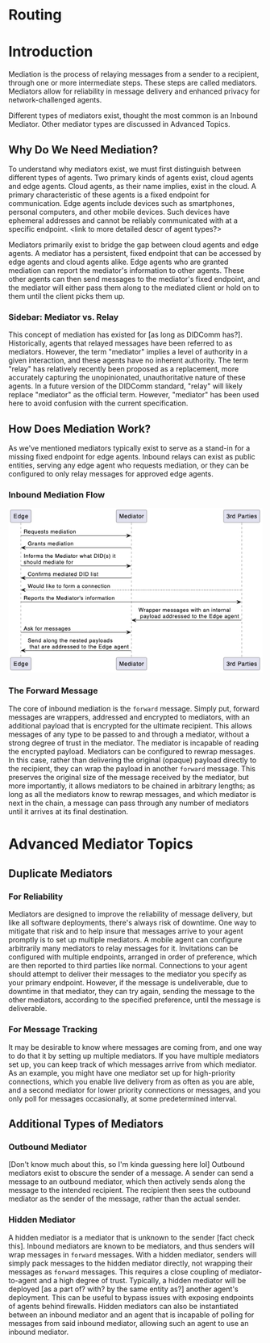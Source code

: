 # Routing 

# Introduction
Mediation is the process of relaying messages from a sender to a recipient, through one or more intermediate steps. These steps are called mediators. Mediators allow for reliability in message delivery and enhanced privacy for network-challenged agents. 

Different types of mediators exist, thought the most common is an Inbound Mediator. Other mediator types are discussed in Advanced Topics.

## Why Do We Need Mediation?
To understand why mediators exist, we must first distinguish between different types of agents. Two primary kinds of agents exist, cloud agents and edge agents. Cloud agents, as their name implies, exist in the cloud. A primary characteristic of these agents is a fixed endpoint for communication. Edge agents include devices such as smartphones, personal computers, and other mobile devices. Such devices have ephemeral addresses and cannot be reliably communicated with at a specific endpoint. <link to more detailed descr of agent types?> 

Mediators primarily exist to bridge the gap between cloud agents and edge agents. A mediator has a persistent, fixed endpoint that can be accessed by edge agents and cloud agents alike. Edge agents who are granted mediation can report the mediator's information to other agents. These other agents can then send messages to the mediator's fixed endpoint, and the mediator will either pass them along to the mediated client or hold on to them until the client picks them up. 

### Sidebar: Mediator vs. Relay
This concept of mediation has existed for [as long as DIDComm has?]. Historically, agents that relayed messages have been referred to as mediators. However, the term "mediator" implies a level of authority in a given interaction, and these agents have no inherent authority. The term "relay" has relatively recently been proposed as a replacement, more accurately capturing the unopinionated, unauthoritative nature of these agents. 
In a future version of the DIDComm standard, "relay" will likely replace "mediator" as the official term. However, "mediator" has been used here to avoid confusion with the current specification.

## How Does Mediation Work?

As we've mentioned mediators typically exist to serve as a stand-in for a missing fixed endpoint for edge agents. Inbound relays can exist as public entities, serving any edge agent who requests mediation, or they can be configured to only relay messages for approved edge agents.

### Inbound Mediation Flow

![Inbound mediation flow diagram](inbound-mediation.png)

### The Forward Message
The core of inbound mediation is the `forward` message. Simply put, forward messages are wrappers, addressed and encrypted to mediators, with an additional payload that is encrypted for the ultimate recipient. This allows messages of any type to be passed to and through a mediator, without a strong degree of trust in the mediator. The mediator is incapable of reading the encrypted payload. 
Mediators can be configured to rewrap messages. In this case, rather than delivering the original (opaque) payload directly to the recipient, they can wrap the payload in another `forward` message. This preserves the original size of the message received by the mediator, but more importantly, it allows mediators to be chained in arbitrary lengths; as long as all the mediators know to rewrap messages, and which mediator is next in the chain, a message can pass through any number of mediators until it arrives at its final destination.

# Advanced Mediator Topics

## Duplicate Mediators
### For Reliability
Mediators are designed to improve the reliability of message delivery, but like all software deployments, there's always risk of downtime. One way to mitigate that risk and to help insure that messages arrive to your agent promptly is to set up multiple mediators. 
A mobile agent can configure arbitrarily many mediators to relay messages for it. Invitations can be configured with multiple endpoints, arranged in order of preference, which are then reported to third parties like normal. Connections to your agent should attempt to deliver their messages to the mediator you specify as your primary endpoint. However, if the message is undeliverable, due to downtime in that mediator, they can try again, sending the message to the other mediators, according to the specified preference, until the message is deliverable. 

### For Message Tracking
It may be desirable to know where messages are coming from, and one way to do that it by setting up multiple mediators. If you have multiple mediators set up, you can keep track of which messages arrive from which mediator. 
As an example, you might have one mediator set up for high-priority connections, which you enable live delivery from as often as you are able, and a second mediator for lower priority connections or messages, and you only poll for messages occasionally, at some predetermined interval.
    
## Additional Types of Mediators

### Outbound Mediator
[Don't know much about this, so I'm kinda guessing here lol]
Outbound mediators exist to obscure the sender of a message. A sender can send a message to an outbound mediator, which then actively sends along the message to the intended recipient. The recipient then sees the outbound mediator as the sender of the message, rather than the actual sender.

### Hidden Mediator
A hidden mediator is a mediator that is unknown to the sender [fact check this]. Inbound mediators are known to be mediators, and thus senders will wrap messages in `forward` messages. With a hidden mediator, senders will simply pack messages to the hidden mediator directly, not wrapping their messages as `forward` messages. 
This requires a close coupling of mediator-to-agent and a high degree of trust. Typically, a hidden mediator will be deployed [as a part of? with? by the same entity as?] another agent's deployment. This can be useful to bypass issues with exposing endpoints of agents behind firewalls. Hidden mediators can also be instantiated between an inbound mediator and an agent that is incapable of polling for messages from said inbound mediator, allowing such an agent to use an inbound mediator. 
